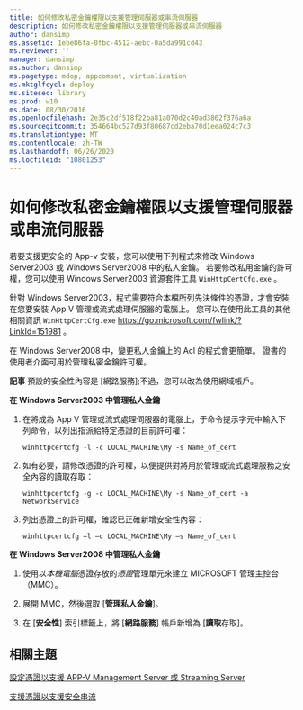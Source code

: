```yaml
---
title: 如何修改私密金鑰權限以支援管理伺服器或串流伺服器
description: 如何修改私密金鑰權限以支援管理伺服器或串流伺服器
author: dansimp
ms.assetid: 1ebe86fa-0fbc-4512-aebc-0a5da991cd43
ms.reviewer: ''
manager: dansimp
ms.author: dansimp
ms.pagetype: mdop, appcompat, virtualization
ms.mktglfcycl: deploy
ms.sitesec: library
ms.prod: w10
ms.date: 08/30/2016
ms.openlocfilehash: 2e35c2df518f22ba81a070d2c40ad3862f376a6a
ms.sourcegitcommit: 354664bc527d93f80687cd2eba70d1eea024c7c3
ms.translationtype: MT
ms.contentlocale: zh-TW
ms.lasthandoff: 06/26/2020
ms.locfileid: "10801253"
---
```

# 如何修改私密金鑰權限以支援管理伺服器或串流伺服器


若要支援更安全的 App-v 安裝，您可以使用下列程式來修改 Windows Server2003 或 Windows Server2008 中的私人金鑰。 若要修改私用金鑰的許可權，您可以使用 Windows Server2003 資源套件工具 `WinHttpCertCfg.exe` 。

針對 Windows Server2003，程式需要符合本檔所列先決條件的憑證，才會安裝在您要安裝 App V 管理或流式處理伺服器的電腦上。 您可以在使用此工具的其他相關資訊 `WinHttpCertCfg.exe` <https://go.microsoft.com/fwlink/?LinkId=151981> 。

在 Windows Server2008 中，變更私人金鑰上的 Acl 的程式會更簡單。 證書的使用者介面可用於管理私密金鑰許可權。

**記事** 預設的安全性內容是 [網路服務];不過，您可以改為使用網域帳戶。

 

**在 Windows Server2003 中管理私人金鑰**

1.  在將成為 App V 管理或流式處理伺服器的電腦上，于命令提示字元中輸入下列命令，以列出指派給特定憑證的目前許可權：

    `winhttpcertcfg -l -c LOCAL_MACHINE\My -s Name_of_cert`

2.  如有必要，請修改憑證的許可權，以便提供對將用於管理或流式處理服務之安全內容的讀取存取：

    `winhttpcertcfg -g -c LOCAL_MACHINE\My -s Name_of_cert -a NetworkService`

3.  列出憑證上的許可權，確認已正確新增安全性內容：

    `winhttpcertcfg –l –c LOCAL_MACHINE\My –s Name_of_cert`

**在 Windows Server2008 中管理私人金鑰**

1.  使用以*本機電腦*憑證存放的*憑證*管理單元來建立 MICROSOFT 管理主控台（MMC）。

2.  展開 MMC，然後選取 [**管理私人金鑰**]。

3.  在 [**安全性**] 索引標籤上，將 [**網路服務**] 帳戶新增為 [**讀取**存取]。

## 相關主題


[設定憑證以支援 APP-V Management Server 或 Streaming Server](configuring-certificates-to-support-app-v-management-server-or-streaming-server.md)

[支援憑證以支援安全串流](configuring-certificates-to-support-secure-streaming.md)

 

 





